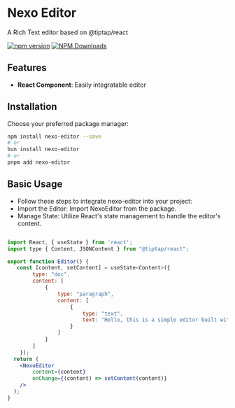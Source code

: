 # Nexo Editor

A Rich Text editor based on @tiptap/react

[![npm version](https://badge.fury.io/js/nexo-mdx.svg)](https://www.npmjs.com/package/nexo-mdx)
[![NPM Downloads](https://img.shields.io/npm/dy/nexo-mdx)](https://www.npmjs.com/package/nexo-mdx)

## Features

- **React Component**: Easily integratable editor

## Installation

Choose your preferred package manager:

```bash
npm install nexo-editor --save
# or
bun install nexo-editor
# or
pnpm add nexo-editor
```

## Basic Usage

- Follow these steps to integrate nexo-editor into your project:
- Import the Editor: Import NexoEditor from the package.
- Manage State: Utilize React's state management to handle the editor's content.

```jsx editor.jsx

import React, { useState } from 'react';
import type { Content, JSONContent } from "@tiptap/react";

export function Editor() {
   const [content, setContent] = useState<Content>({
        type: "doc",
        content: [
            {
                type: "paragraph",
                content: [
                    {
                        type: "text",
                        text: "Hello, this is a simple editor built with Nexo Editor!"
                    }
                ]
            }
        ]
    });
  return (
    <NexoEditor
        content={content}
        onChange={(content) => setContent(content)}
    />
  );
}

```
